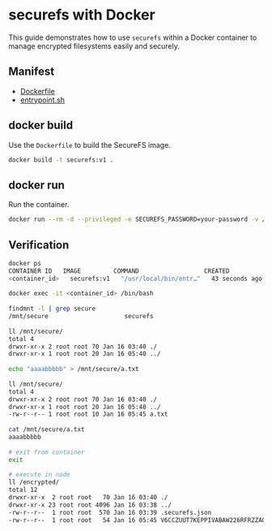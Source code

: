 # securefs with Docker

This guide demonstrates how to use `securefs` within a Docker container to manage encrypted filesystems easily and securely.

## Manifest

* [Dockerfile](Dockerfile)
* [entrypoint.sh](entrypoint.sh)

## docker build

Use the `Dockerfile` to build the SecureFS image.

```bash
docker build -t securefs:v1 .
```

## docker run

Run the container.

```bash
docker run --rm -d --privileged -e SECUREFS_PASSWORD=your-password -v /encrypted:/encrypted securefs:v1 sleep 360
```

## Verification

```bash
docker ps
CONTAINER ID   IMAGE         COMMAND                  CREATED          STATUS          PORTS     NAMES
<container_id>   securefs:v1   "/usr/local/bin/entr…"   43 seconds ago   Up 43 seconds             competent_johnson
 
docker exec -it <container_id> /bin/bash
 
findmnt -l | grep secure
/mnt/secure                     securefs                                                                                            fuse.securefs rw,nosuid,nodev,relatime,user_id=0,group_id=0
 
ll /mnt/secure/
total 4
drwxr-xr-x 2 root root 70 Jan 16 03:40 ./
drwxr-xr-x 1 root root 20 Jan 16 05:40 ../
 
echo "aaaabbbbb" > /mnt/secure/a.txt
 
ll /mnt/secure/
total 4
drwxr-xr-x 2 root root 70 Jan 16 03:40 ./
drwxr-xr-x 1 root root 20 Jan 16 05:40 ../
-rw-r--r-- 1 root root 10 Jan 16 05:45 a.txt
 
cat /mnt/secure/a.txt
aaaabbbbb
 
# exit from container
exit
 
# execute in node
ll /encrypted/
total 12
drwxr-xr-x  2 root root   70 Jan 16 03:40 ./
drwxr-xr-x 23 root root 4096 Jan 16 03:38 ../
-rw-r--r--  1 root root  570 Jan 16 03:39 .securefs.json
-rw-r--r--  1 root root   54 Jan 16 05:45 V6CCZUUT7KEPPIVABAW226RFRZZAQHT7VA

```